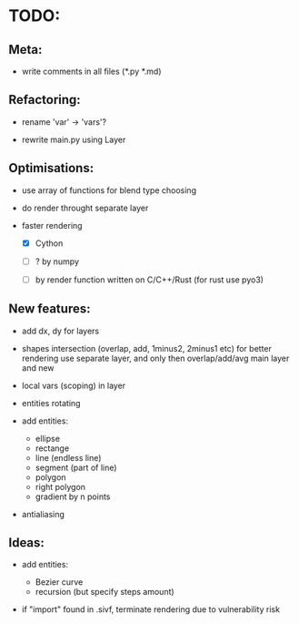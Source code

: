 # TODO:



## Meta:

- write comments in all files (*.py *.md)



## Refactoring:

- rename 'var' -> 'vars'?

- rewrite main.py using Layer



## Optimisations:

- use array of functions for blend type choosing

- do render throught separate layer

- faster rendering
  - [x] Cython 
  - [ ] ? by numpy
  - [ ] by render function written on C/C++/Rust (for rust use pyo3)



## New features:

- add dx, dy for layers

- shapes intersection (overlap, add, 1minus2, 2minus1 etc)
  for better rendering use separate layer, and only then overlap/add/avg main layer and new

- local vars (scoping) in layer

- entities rotating

- add entities:
  - ellipse
  - rectange
  - line (endless line)
  - segment (part of line)
  - polygon
  - right polygon
  - gradient by n points

- antialiasing



## Ideas:

- add entities:
  - Bezier curve
  - recursion (but specify steps amount)

- if "import" found in .sivf, terminate rendering due to vulnerability risk



